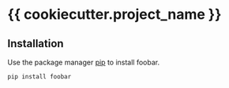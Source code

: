# {{ cookiecutter.project_name }}


## Installation

Use the package manager [pip](https://pip.pypa.io/en/stable/) to install foobar.

```bash
pip install foobar